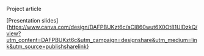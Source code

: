 Project article

[Presentation slides] {https://www.canva.com/design/DAFPBUKzt6c/aCI860wut6X0Ot81UlDzkQ/view?utm_content=DAFPBUKzt6c&utm_campaign=designshare&utm_medium=link&utm_source=publishsharelink}
